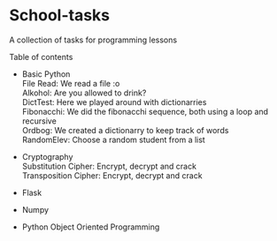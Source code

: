 # School-tasks
A collection of tasks for programming lessons

Table of contents

- Basic Python  
  File Read: We read a file :o  
  Alkohol: Are you allowed to drink?  
  DictTest: Here we played around with dictionarries  
  Fibonacchi: We did the fibonacchi sequence, both using a loop and recursive  
  Ordbog: We created a dictionarry to keep track of words  
  RandomElev: Choose a random student from a list   

- Cryptography  
  Substitution Cipher: Encrypt, decrypt and crack  
  Transposition Cipher: Encrypt, decrypt and crack  

- Flask  
- Numpy  
- Python Object Oriented Programming  
